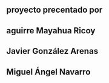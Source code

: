 ## proyecto precentado por 
## aguirre Mayahua Ricoy
## Javier González Arenas
## Miguel Ángel Navarro
